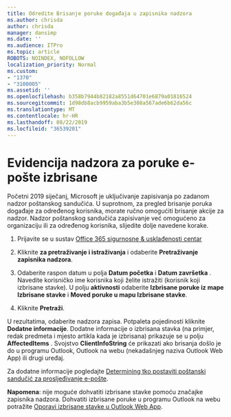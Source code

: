 ```yaml
---
title: Odredite Brisanje poruke događaja u zapisnika nadzora
ms.author: chrisda
author: chrisda
manager: dansimp
ms.date: ''
ms.audience: ITPro
ms.topic: article
ROBOTS: NOINDEX, NOFOLLOW
localization_priority: Normal
ms.custom:
- "1370"
- "3100005"
ms.assetid: ''
ms.openlocfilehash: b358b7944b82182a8551d64701e6879a01816524
ms.sourcegitcommit: 1d98db8acb9959aba3b5e308a567ade6b62da56c
ms.translationtype: MT
ms.contentlocale: hr-HR
ms.lasthandoff: 08/22/2019
ms.locfileid: "36539201"
---
```

# <a name="audit-logs-for-deleted-email-messages"></a>Evidencija nadzora za poruke e-pošte izbrisane

Početni 2019 siječanj, Microsoft je uključivanje zapisivanja po zadanom nadzor poštanskog sandučića. U suprotnom, za pregled brisanje poruka događaje za određenog korisnika, morate ručno omogućiti brisanje akcije za nadzor. Nadzor poštanskog sandučića zapisivanje već omogućeno za organizaciju ili za određenog korisnika, slijedite dolje navedene korake.

1. Prijavite se u sustav [Office 365 sigurnosne & usklađenosti centar](https://protection.office.com/)

2. Kliknite **za pretraživanje i istraživanja** i odaberite **Pretraživanje zapisnika nadzora**.

3. Odaberite raspon datum u polja **Datum početka** i **Datum završetka** . Navedite korisničko ime korisnika koji želite istražiti (korisnik koji izbrisane stavke). U polju **aktivnosti** odaberite **Izbrisane poruke iz mape Izbrisane stavke** i **Moved poruke u mapu Izbrisane stavke**.

4. Kliknite **Pretraži**.

U rezultatima, odaberite nadzora zapisa. Potpaleta pojedinosti kliknite **Dodatne informacije**. Dodatne informacije o izbrisana stavka (na primjer, redak predmeta i mjesto artikla kada je izbrisana) prikazuje se u polju **AffectedItems** . Svojstvo **ClientInfoString** će prikazati ako brisanja došlo je do u programu Outlook, Outlook na webu (nekadašnjeg naziva Outlook Web App) ili drugi uređaj.

Za dodatne informacije pogledajte [Determining tko postaviti poštanski sandučić za prosljeđivanje e-pošte](https://docs.microsoft.com/office365/securitycompliance/auditing-troubleshooting-scenarios#determining-if-a-user-deleted-email-items).

**Napomena**: nije moguće dohvatiti izbrisane stavke pomoću značajke zapisnika nadzora. Dohvatiti izbrisane poruke u programu Outlook na webu potražite [Oporavi izbrisane stavke u Outlook Web App](https://support.office.com/article/C3D8FC15-EEEF-4F1C-81DF-E27964B7EDD4).

